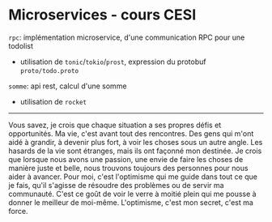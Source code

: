 # Microservices - cours CESI

`rpc`: implémentation microservice, d'une communication RPC pour une todolist
- utilisation de `tonic`/`tokio`/`prost`, expression du protobuf `proto/todo.proto`

`somme`: api rest, calcul d'une somme
- utilisation de `rocket`



---

Vous savez, je crois que chaque situation a ses propres défis et opportunités. Ma vie, c'est avant tout des rencontres. Des gens qui m'ont aidé à grandir, à devenir plus fort, à voir les choses sous un autre angle. Les hasards de la vie sont étranges, mais ils ont façonné mon destinée. Je crois que lorsque nous avons une passion, une envie de faire les choses de manière juste et belle, nous trouvons toujours des personnes pour nous aider à avancer. Pour moi, c'est l'optimisme qui me guide dans tout ce que je fais, qu'il s'agisse de résoudre des problèmes ou de servir ma communauté. C'est ce goût de voir le verre à moitié plein qui me pousse à donner le meilleur de moi-même. L'optimisme, c'est mon secret, c'est ma force.